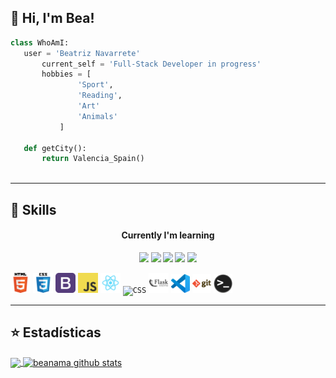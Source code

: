 ## 💜 Hi, I'm <strong>Bea!</strong>

 ```python
 class WhoAmI:
 	user = 'Beatriz Navarrete'
		current_self = 'Full-Stack Developer in progress'
		hobbies = [
				'Sport',
				'Reading',
				'Art'
				'Animals'
			]
	
	def getCity():
		return Valencia_Spain()
	
 ```

----

## 🚀 Skills

#### <p align="center">Currently I'm learning </p>
<p align="center"> 
<img src="https://icongr.am/devicon/html5-original.svg?size=121&color=ff2600" style="width: 3%; height: auto; max-width: 3%; max-height: 3%;"> 
<img src="https://icongr.am/devicon/css3-original.svg?size=121&color=ff2600" style="width: 3%; height: auto; max-width: 3%; max-height: 3%;">
<img src="https://icongr.am/devicon/javascript-original.svg?size=121&color=ff2600" style="width: 3%; height: auto; max-width: 3%; max-height: 3%;">
<img src="https://icongr.am/devicon/react-original.svg?size=121&color=ff2600" style="width: 3%; height: auto; max-width: 3%; max-height: 3%;">
<img src="https://icongr.am/devicon/python-original.svg?size=121&color=ff2600" style="width: 3%; height: auto; max-width: 3%; max-height: 3%;">


</p>

<code><img height="32" src="https://raw.githubusercontent.com/github/explore/80688e429a7d4ef2fca1e82350fe8e3517d3494d/topics/html/html.png" alt="HTML5"/></code>
<code><img height="32" src="https://raw.githubusercontent.com/github/explore/80688e429a7d4ef2fca1e82350fe8e3517d3494d/topics/css/css.png" alt="CSS"/></code>
<code><img height="32" src="https://raw.githubusercontent.com/github/explore/80688e429a7d4ef2fca1e82350fe8e3517d3494d/topics/bootstrap/bootstrap.png" alt="Bootstrap"/></code>
<code><img height="32" src="https://raw.githubusercontent.com/github/explore/80688e429a7d4ef2fca1e82350fe8e3517d3494d/topics/javascript/javascript.png" alt="Javascript"/></code>
<code><img height="32" src="https://raw.githubusercontent.com/github/explore/80688e429a7d4ef2fca1e82350fe8e3517d3494d/topics/react/react.png" alt="React"/></code>
<code><img height="32" src="https://raw.githubusercontent.com/github/explore/80688e429a7d4ef2fca1e82350fe8e3517d3494d/topics/scss/scss.png" alt="CSS"/></code>
<code><img height="32" src="https://raw.githubusercontent.com/github/explore/80688e429a7d4ef2fca1e82350fe8e3517d3494d/topics/flask/flask.png" alt="CSS"/></code>
<code><img height="30" src="https://raw.githubusercontent.com/github/explore/80688e429a7d4ef2fca1e82350fe8e3517d3494d/topics/visual-studio-code/visual-studio-code.png"></code>
<code><img height="30" src="https://raw.githubusercontent.com/github/explore/80688e429a7d4ef2fca1e82350fe8e3517d3494d/topics/git/git.png"></code>
<code><img height="30" src="https://raw.githubusercontent.com/github/explore/80688e429a7d4ef2fca1e82350fe8e3517d3494d/topics/terminal/terminal.png"></code>


---

## **⭐ Estadísticas**

<a href="https://github.com/beanama">
  <img align="center" src="https://github-readme-stats.vercel.app/api/top-langs/?username=beanama&theme=rose_pine&hide_langs_below=1&layout=donut" />
</a>

<a href="https://github.com/beanama">
 <img align="center" src="https://github-readme-stats.vercel.app/api?username=beanama&show_icons=true&theme=rose_pine&line_height=27" alt="beanama github stats"/>
</a>



<!--
**beanama/beanama** is a ✨ _special_ ✨ repository because its `README.md` (this file) appears on your GitHub profile.

Here are some ideas to get you started:

- 🔭 I’m currently working on ...
- 🌱 I’m currently learning ...
- 👯 I’m looking to collaborate on ...
- 🤔 I’m looking for help with ...
- 💬 Ask me about ...
- 📫 How to reach me: ...
- 😄 Pronouns: ...
- ⚡ Fun fact: ...
-->

